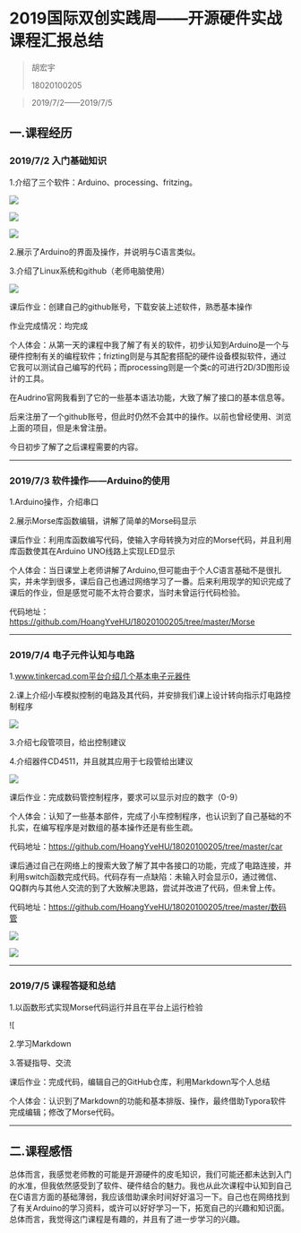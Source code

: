 # 2019国际双创实践周——开源硬件实战课程汇报总结

> 胡宏宇
>
> 18020100205

> 2019/7/2——2019/7/5



## 一.课程经历

### 2019/7/2 入门基础知识

1.介绍了三个软件：Arduino、processing、fritzing。

![](http://m.qpic.cn/psb?/V11ACxcV3bboCT/1Pnneyu6TjQiA1GN35pQL.y86n98z6TJXIPalE*rvzw!/b/dL8AAAAAAAAA&bo=5AFQAgAAAAADF4U!&rf=viewer_4)

![](http://m.qpic.cn/psb?/V11ACxcV3bboCT/JZwzC5JEHZ6kI4Sdx6cjXBo87joFTQD8g9vdfmrotf4!/b/dE8BAAAAAAAA&bo=WwPmAlsD5gIDGTw!&rf=viewer_4)

![](http://m.qpic.cn/psb?/V11ACxcV3bboCT/AnmNHvZRRuIarl3.LpaweSXgJcruN93eitVTvUcByBA!/b/dD4BAAAAAAAA&bo=gAcGBIAHBgQDORw!&rf=viewer_4)

2.展示了Arduino的界面及操作，并说明与C语言类似。

3.介绍了Linux系统和github（老师电脑使用）

![](http://m.qpic.cn/psb?/V11ACxcV3bboCT/SGRxBL*GKpjZtXB3KfKlJV2pg*tp0Qpp4QRKSy.zDZU!/b/dLYAAAAAAAAA&bo=HQfdAx0H3QMDORw!&rf=viewer_4)



课后作业：创建自己的github账号，下载安装上述软件，熟悉基本操作

作业完成情况：均完成



个人体会：从第一天的课程中我了解了有关的软件，初步认知到Arduino是一个与硬件控制有关的编程软件；frizting则是与其配套搭配的硬件设备模拟软件，通过它我可以测试自己编写的代码；而processing则是一个类c的可进行2D/3D图形设计的工具。

在Audrino官网我看到了它的一些基本语法功能，大致了解了接口的基本信息等。

后来注册了一个github账号，但此时仍然不会其中的操作。以前也曾经使用、浏览上面的项目，但是未曾注册。

今日初步了解了之后课程需要的内容。

------



### 2019/7/3 软件操作——Arduino的使用

1.Arduino操作，介绍串口

2.展示Morse库函数编辑，讲解了简单的Morse码显示



课后作业：利用库函数编写代码，使输入字母转换为对应的Morse代码，并且利用库函数使其在Arduino UNO线路上实现LED显示



个人体会：当日课堂上老师讲解了Arduino,但可能由于个人C语言基础不是很扎实，并未学到很多，课后自己也通过网络学习了一番。后来利用现学的知识完成了课后的作业，但是感觉可能不太符合要求，当时未曾运行代码检验。

代码地址：https://github.com/HoangYveHU/18020100205/tree/master/Morse



------

### 2019/7/4 电子元件认知与电路

1.www.tinkercad.com平台介绍几个基本电子元器件

2.课上介绍小车模拟控制的电路及其代码，并安排我们课上设计转向指示灯电路控制程序

![](http://m.qpic.cn/psb?/V11ACxcV3bboCT/vv4Z8rxQSE7LmwwROa4dk.o5jQbMJCc6afn.bjKW9ZM!/b/dLgAAAAAAAAA&bo=uAMHA7gDBwMDGTw!&rf=viewer_4)

3.介绍七段管项目，给出控制建议

4.介绍器件CD4511，并且就其应用于七段管给出建议

![](http://m.qpic.cn/psb?/V11ACxcV3bboCT/v0MyD95QosZYwYm0FEIbxlZkSVekjDNMVDpt8uPG0MY!/b/dLgAAAAAAAAA&bo=sQHhALEB4QARGS4!&rf=viewer_4)


课后作业：完成数码管控制程序，要求可以显示对应的数字（0-9）



个人体会：认知了一些基本部件，完成了小车控制程序，也认识到了自己基础的不扎实，在编写程序是对数组的基本操作还是有些生疏。

代码地址：https://github.com/HoangYveHU/18020100205/tree/master/car

课后通过自己在网络上的搜索大致了解了其中各接口的功能，完成了电路连接，并利用switch函数完成代码。代码存有一点缺陷：未输入时会显示0，通过微信、QQ群内与其他人交流的到了大致解决思路，尝试并改进了代码，但未曾上传。

代码地址：https://github.com/HoangYveHU/18020100205/tree/master/数码管

![](http://m.qpic.cn/psb?/V11ACxcV3bboCT/*2kqx0unUCKqvDPldmTpQk2ISpG.Zd9tCH82BWXSDl0!/b/dLgAAAAAAAAA&bo=7gFTAe4BUwEDGTw!&rf=viewer_4)

![](http://m.qpic.cn/psb?/V11ACxcV3bboCT/PhX1twzmk8kcKaWgYamIVKi.E1xSqHu8.2Cd5jgTRms!/b/dFQBAAAAAAAA&bo=CAPeAgAAAAADF.U!&rf=viewer_4)

------

### 2019/7/5 课程答疑和总结

1.以函数形式实现Morse代码运行并且在平台上运行检验

![[](http://m.qpic.cn/psb?/V11ACxcV3bboCT/K6WpGqq4XpdJoOGxNzmnFMA9.5KKsGv7AaCz*OfJ8ec!/b/dFIBAAAAAAAA&bo=awRoA2sEaAMDGTw!&rf=viewer_4)

2.学习Markdown

3.答疑指导、交流



课后作业：完成代码，编辑自己的GitHub仓库，利用Markdown写个人总结



个人体会：认识到了Markdown的功能和基本排版、操作，最终借助Typora软件完成编辑；修改了Morse代码。

------

## 二.课程感悟

  总体而言，我感觉老师教的可能是开源硬件的皮毛知识，我们可能还都未达到入门的水准，但我依然感受到了软件、硬件结合的魅力。我也从此次课程中认知到自己在C语言方面的基础薄弱，我应该借助课余时间好好温习一下。自己也在网络找到了有关Arduino的学习资料，或许可以好好学习一下，拓宽自己的兴趣和知识面。总体而言，我觉得这门课程是有趣的，并且有了进一步学习的兴趣。
